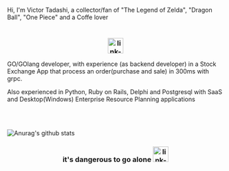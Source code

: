Hi, I'm Victor Tadashi, a collector/fan of "The Legend of Zelda", "Dragon Ball", "One Piece" and a Coffe lover 
<br />
<br />

<h3 align="center"><a href="#"><img alt="link-8bit" height="36" src="https://raw.githubusercontent.com/gist/GeekTree0101/05d338bb59109fc71871711c6fa49377/raw/3ff868ffcf2f84d419c392667335fe7e9f1bf155/dancing-gopher.gif"/></a>
</h3>

GO/GOlang developer, with experience (as backend developer) in a Stock Exchange  App that process an order(purchase and sale) in 300ms with grpc.

Also experienced in Python, Ruby on Rails, Delphi and Postgresql with SaaS and Desktop(Windows) Enterprise Resource Planning applications

<br />
<br />

![Anurag's github stats](https://github-readme-stats.vercel.app/api?username=charoleizer&bg_color=45,E76549,8F4E92&title_color=FFFFFF&text_color=FFFFFF&icon_color=FFFFFF&show_icons=true&hide_border=true)

<h3 align="center"> it's dangerous to go alone 
<a href="#"><img alt="link-8bit" height="36" src="https://66.media.tumblr.com/8442213ef8d56da098d7965ccf91093f/tumblr_mlf1u94sIO1rfjowdo1_500.gif"/></a>
</h3>
<!-- <a href="#"><img alt="mona" height="36" src="https://github.githubassets.com/images/mona-loading-dimmed.gif"/></a> -->
